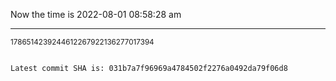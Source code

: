 Now the time is 2022-08-01 08:58:28 am

---

<small>1786514239244612267922136277017394</small>

```txt

Latest commit SHA is: 031b7a7f96969a4784502f2276a0492da79f06d8
```
